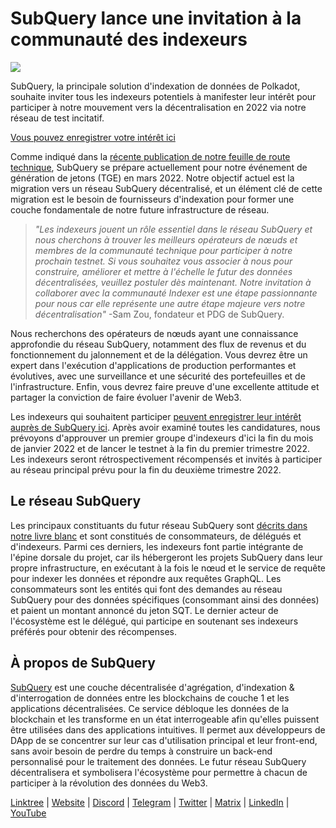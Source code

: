 # SubQuery lance une invitation à la communauté des indexeurs

![](https://miro.medium.com/max/1400/1*qa014uV1jHA2WTVhUadrdA.png)

SubQuery, la principale solution d'indexation de données de Polkadot, souhaite inviter tous les indexeurs potentiels à manifester leur intérêt pour participer à notre mouvement vers la décentralisation en 2022 via notre réseau de test incitatif.

[Vous pouvez enregistrer votre intérêt ici](https://forms.gle/RyXyhb8T9Gxkwi7R9)

Comme indiqué dans la [récente publication de notre feuille de route technique](./20211029-roadmap-october.md), SubQuery se prépare actuellement pour notre événement de génération de jetons (TGE) en mars 2022. Notre objectif actuel est la migration vers un réseau SubQuery décentralisé, et un élément clé de cette migration est le besoin de fournisseurs d'indexation pour former une couche fondamentale de notre future infrastructure de réseau.

> _"Les indexeurs jouent un rôle essentiel dans le réseau SubQuery et nous cherchons à trouver les meilleurs opérateurs de nœuds et membres de la communauté technique pour participer à notre prochain testnet. Si vous souhaitez vous associer à nous pour construire, améliorer et mettre à l'échelle le futur des données décentralisées, veuillez postuler dès maintenant. Notre invitation à collaborer avec la communauté Indexer est une étape passionnante pour nous car elle représente une autre étape majeure vers notre décentralisation"_ -Sam Zou, fondateur et PDG de SubQuery.

Nous recherchons des opérateurs de nœuds ayant une connaissance approfondie du réseau SubQuery, notamment des flux de revenus et du fonctionnement du jalonnement et de la délégation. Vous devrez être un expert dans l'exécution d'applications de production performantes et évolutives, avec une surveillance et une sécurité des portefeuilles et de l'infrastructure. Enfin, vous devrez faire preuve d'une excellente attitude et partager la conviction de faire évoluer l'avenir de Web3.

Les indexeurs qui souhaitent participer [peuvent enregistrer leur intérêt auprès de SubQuery ici](https://forms.gle/RyXyhb8T9Gxkwi7R9). Après avoir examiné toutes les candidatures, nous prévoyons d'approuver un premier groupe d'indexeurs d'ici la fin du mois de janvier 2022 et de lancer le testnet à la fin du premier trimestre 2022. Les indexeurs seront rétrospectivement récompensés et invités à participer au réseau principal prévu pour la fin du deuxième trimestre 2022.

## Le réseau SubQuery

Les principaux constituants du futur réseau SubQuery sont [décrits dans notre livre blanc](https://static.subquery.network/whitepaper.pdf) et sont constitués de consommateurs, de délégués et d'indexeurs. Parmi ces derniers, les indexeurs font partie intégrante de l'épine dorsale du projet, car ils hébergeront les projets SubQuery dans leur propre infrastructure, en exécutant à la fois le nœud et le service de requête pour indexer les données et répondre aux requêtes GraphQL. Les consommateurs sont les entités qui font des demandes au réseau SubQuery pour des données spécifiques (consommant ainsi des données) et paient un montant annoncé du jeton SQT. Le dernier acteur de l'écosystème est le délégué, qui participe en soutenant ses indexeurs préférés pour obtenir des récompenses.

## À propos de SubQuery

[SubQuery](https://subquery.network/) est une couche décentralisée d'agrégation, d'indexation & d'interrogation de données entre les blockchains de couche 1 et les applications décentralisées. Ce service débloque les données de la blockchain et les transforme en un état interrogeable afin qu'elles puissent être utilisées dans des applications intuitives. Il permet aux développeurs de DApp de se concentrer sur leur cas d'utilisation principal et leur front-end, sans avoir besoin de perdre du temps à construire un back-end personnalisé pour le traitement des données. Le futur réseau SubQuery décentralisera et symbolisera l'écosystème pour permettre à chacun de participer à la révolution des données du Web3.

​​[Linktree](https://linktr.ee/subquerynetwork) | [Website](https://subquery.network/) | [Discord](https://discord.com/invite/78zg8aBSMG) | [Telegram](https://t.me/subquerynetwork) | [Twitter](https://twitter.com/subquerynetwork) | [Matrix](https://matrix.to/#/#subquery:matrix.org) | [LinkedIn](https://www.linkedin.com/company/subquery) | [YouTube](https://www.youtube.com/channel/UCi1a6NUUjegcLHDFLr7CqLw)
